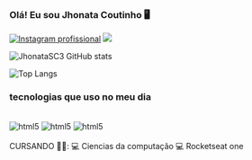 
### Olá! Eu sou Jhonata Coutinho 🖥️

[![Instagram profissional](https://img.shields.io/badge/Instagram-E4405F?style=for-the-badge&logo=instagram&logoColor=white)](https://www.instagram.com/jhonatasc3/)
[![](https://img.shields.io/badge/Twitch-9146FF?style=for-the-badge&logo=twitch&logoColor=white)](https://www.twitch.tv/zequinharj_)

![JhonataSC3 GitHub stats](https://github-readme-stats.vercel.app/api?username=JhonataSC3&show_icons=true&theme=radical)

![Top Langs](https://github-readme-stats.vercel.app/api/top-langs/?username=JhonataSC3&hide_progress=true)

### tecnologias que uso no meu dia 

<div style="display: inline_block">
  <br> <img alig="center" alt="html5" src="https://img.shields.io/badge/HTML5-E34F26?style=for-the-badge&logo=html5&logoColor=white" />

  <img alig="center" alt="html5" src="https://img.shields.io/badge/CSS3-1572B6?style=for-the-badge&logo=css3&logoColor=white" />

   <img alig="center" alt="html5" src="https://img.shields.io/badge/JavaScript-323330?style=for-the-badge&logo=javascript&logoColor=F7DF1E" />
  </br>
</div>

<br>
CURSANDO 👨‍🎓:
💻 Ciencias da computação 
💻 Rocketseat one 
</br> 
